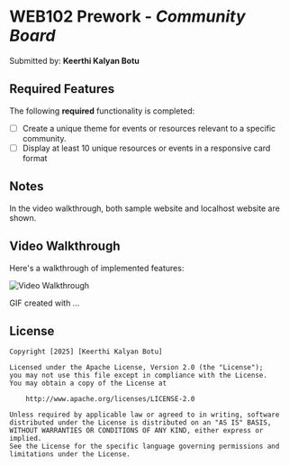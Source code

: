 # WEB102 Prework - *Community Board*

Submitted by: **Keerthi Kalyan Botu**


## Required Features

The following **required** functionality is completed:

* [ ] Create a unique theme for events or resources relevant to a specific community.
* [ ] Display at least 10 unique resources or events in a responsive card format

## Notes

In the video walkthrough, both sample website and localhost website are shown.

## Video Walkthrough

Here's a walkthrough of implemented features:

<img src='./GIF.gif' title='Video Walkthrough' width='' alt='Video Walkthrough' />

<!-- Replace this with whatever GIF tool you used! -->
GIF created with ...  
<!-- Recommended tools:
[Kap](https://getkap.co/) for macOS
[ScreenToGif](https://www.screentogif.com/) for Windows
[peek](https://github.com/phw/peek) for Linux. -->


## License

    Copyright [2025] [Keerthi Kalyan Botu]

    Licensed under the Apache License, Version 2.0 (the "License");
    you may not use this file except in compliance with the License.
    You may obtain a copy of the License at

        http://www.apache.org/licenses/LICENSE-2.0

    Unless required by applicable law or agreed to in writing, software
    distributed under the License is distributed on an "AS IS" BASIS,
    WITHOUT WARRANTIES OR CONDITIONS OF ANY KIND, either express or implied.
    See the License for the specific language governing permissions and
    limitations under the License.